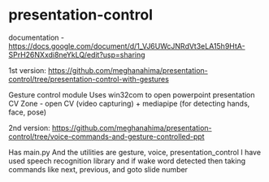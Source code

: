 # presentation-control
documentation - https://docs.google.com/document/d/1_VJ6UWcJNRdVt3eLA15h9HtA-SPrH26NXxdi8neYkLQ/edit?usp=sharing

1st version: https://github.com/meghanahima/presentation-control/tree/presentation-control-with-gestures

Gesture control module
Uses win32com to open powerpoint presentation
CV Zone - open CV (video capturing) + mediapipe (for detecting hands, face, pose)


2nd version: https://github.com/meghanahima/presentation-control/tree/voice-commands-and-gesture-controlled-ppt

Has main.py
And the utilities are gesture, voice, presentation_control
I have used speech recognition library and if wake word detected then taking commands like next, previous, and goto slide number
